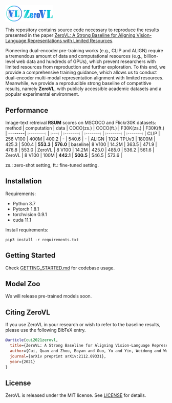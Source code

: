 <img src="./docs/logo.png" width="150" >

This repository contains source code necessary to reproduce the results presented in the paper [ZeroVL: A Strong Baseline for Aligning Vision-Language Representations with Limited Resources](https://arxiv.org/abs/2112.09331).

Pioneering dual-encoder pre-training works (e.g., CLIP and ALIGN) require a tremendous amount of data and computational resources (e.g., billion-level web data and hundreds of GPUs), which prevent researchers with limited resources from reproduction and further exploration. 
To this end, we provide a comprehensive training guidance, which allows us to conduct dual-encoder multi-modal representation alignment with limited resources. Meanwhile, we provide a reproducible strong baseline of competitive results, namely **ZeroVL**, with publicly accessible academic datasets and a popular experimental environment. 

## Performance
Image-text retreival **RSUM** scores on MSCOCO and Flickr30K datasets:
method  | computation | data  | COCO(zs.) | COCO(ft.) | F30K(zs.) | F30K(ft.) |
--------| :--------:  | :---: | :-------: | :-------: | :-------: | :-------: |
CLIP	  | 256 V100    | 400M  | 400.2     | -         | 540.6     | -         |
ALIGN	  | 1024 TPUv3  | 1800M | 425.3     | 500.4     | **553.3** | **576.0** |
baseline| 8 V100      | 14.2M | 363.5     | 471.9     | 476.8     | 553.0     |
ZeroVL	| 8 V100      | 14.2M | 425.0     | 485.0     | 536.2     | 561.6     |
ZeroVL	| 8 V100      | 100M  | **442.1** | **500.5** | 546.5     | 573.6     |

zs.: zero-shot setting, ft.: fine-tuned setting.

## Installation
Requirements:
- Python 3.7
- Pytorch 1.8.1
- torchvision 0.9.1
- cuda 11.1
  
Install requirements:
```
pip3 install -r requirements.txt
```

## Getting Started
Check [GETTING_STARTED.md](GETTING_STARTED.md) for codebase usage.

## Model Zoo
We will release pre-trained models soon.

## Citing ZeroVL
If you use ZeroVL in your research or wish to refer to the baseline results, please use the following BibTeX entry.
```BibTeX
@article{cui2021zerovl,
  title={ZeroVL: A Strong Baseline for Aligning Vision-Language Representations with Limited Resources},
  author={Cui, Quan and Zhou, Boyan and Guo, Yu and Yin, Weidong and Wu, Hao and Yoshie, Osamu},
  journal={arXiv preprint arXiv:2112.09331},
  year={2021}
}
```

## License
ZeroVL is released under the MIT license. See [LICENSE](LICENSE) for details. 